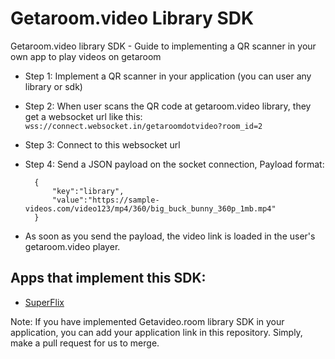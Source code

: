 # Getaroom.video Library SDK
Getaroom.video library SDK - Guide to implementing a QR scanner in your own app to play videos on getaroom

- Step 1: Implement a QR scanner in your application (you can user any library or sdk)
- Step 2: When user scans the QR code at getaroom.video library, they get a websocket url like this: `wss://connect.websocket.in/getaroomdotvideo?room_id=2`
- Step 3: Connect to this websocket url
- Step 4: Send a JSON payload on the socket connection,
 Payload format: 
        
        {
            "key":"library",
            "value":"https://sample-videos.com/video123/mp4/360/big_buck_bunny_360p_1mb.mp4"
        }
- As soon as you send the payload, the video link is loaded in the user's getaroom.video player.

## Apps that implement this SDK:
- [SuperFlix](https://superflix.co)


Note: If you have implemented Getavideo.room library SDK in your application, you can add your application link in this repository. Simply, make a pull request for us to merge.
